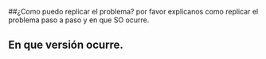 ##¿Como puedo replicar el problema?
por favor explicanos como replicar el problema paso a paso y en que SO ocurre.
## En que versión ocurre.
